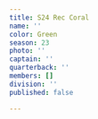```yaml
---
title: S24 Rec Coral
name: ''
color: Green
season: 23
photo: ''
captain: ''
quarterback: ''
members: []
division: ''
published: false

---
```

